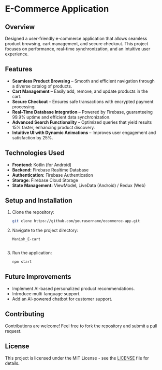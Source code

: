 # E-Commerce Application

## Overview

Designed a user-friendly e-commerce application that allows seamless product browsing, cart management, and secure checkout. This project focuses on performance, real-time synchronization, and an intuitive user experience.

## Features

- **Seamless Product Browsing** – Smooth and efficient navigation through a diverse catalog of products.
- **Cart Management** – Easily add, remove, and update products in the cart.
- **Secure Checkout** – Ensures safe transactions with encrypted payment processing.
- **Real-Time Database Integration** – Powered by Firebase, guaranteeing 99.9% uptime and efficient data synchronization.
- **Advanced Search Functionality** – Optimized queries that yield results 15% faster, enhancing product discovery.
- **Intuitive UI with Dynamic Animations** – Improves user engagement and satisfaction by 25%.

## Technologies Used

- **Frontend:** Kotlin (for Android)&#x20;
- **Backend:** Firebase Realtime Database
- **Authentication:** Firebase Authentication
- **Storage:** Firebase Cloud Storage
- **State Management:** ViewModel, LiveData (Android) / Redux (Web)

## Setup and Installation

1. Clone the repository:
   ```bash
   git clone https://github.com/yourusername/ecommerce-app.git
   ```
2. Navigate to the project directory:
   ```bash
   Manish_E-cart
   ```
   ```bash
   ```
3. Run the application:
   ```bash
   npm start 
   ```

##

## Future Improvements

- Implement AI-based personalized product recommendations.
- Introduce multi-language support.
- Add an AI-powered chatbot for customer support.

## Contributing

Contributions are welcome! Feel free to fork the repository and submit a pull request.

## License

This project is licensed under the MIT License - see the [LICENSE](LICENSE) file for details.

##

